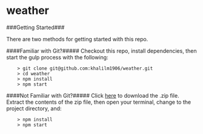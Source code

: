 # weather

###Getting Started###

There are two methods for getting started with this repo.

####Familiar with Git?#####
Checkout this repo, install dependencies, then start the gulp process with the following:

```
	> git clone git@github.com:khalilm1906/weather.git
	> cd weather
	> npm install
	> npm start
```

####Not Familiar with Git?#####
Click [here](https://github.com/khalilm1906/weather/archive/master.zip) to download the .zip file.  Extract the contents of the zip file, then open your terminal, change to the project directory, and:

```
	> npm install
	> npm start
```
